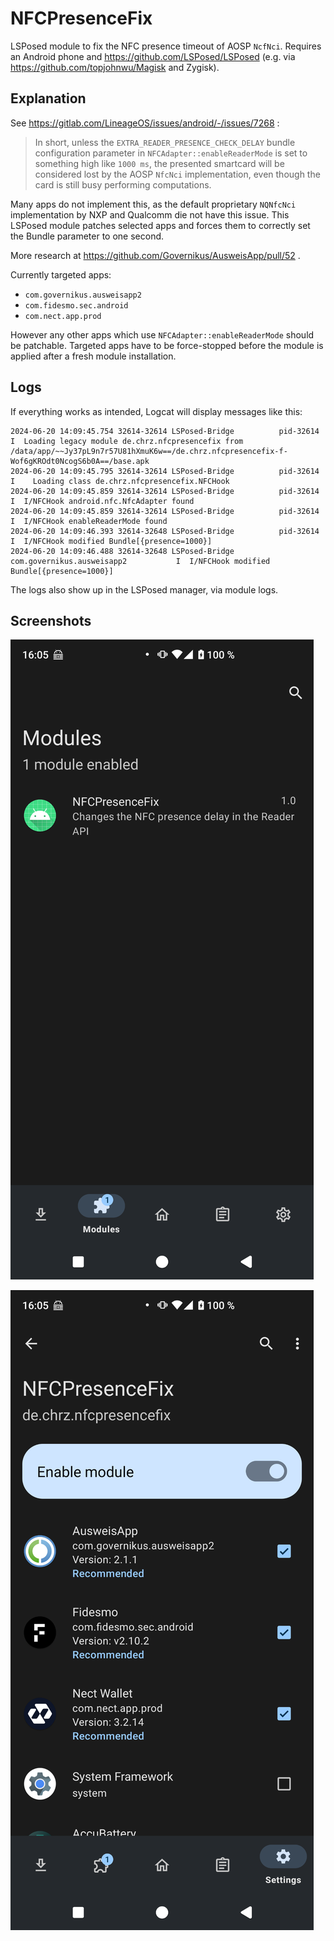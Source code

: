 # NFCPresenceFix

LSPosed module to fix the NFC presence timeout of AOSP `NcfNci`. Requires an Android phone and https://github.com/LSPosed/LSPosed (e.g. via https://github.com/topjohnwu/Magisk and Zygisk).

## Explanation

See https://gitlab.com/LineageOS/issues/android/-/issues/7268 :

> In short, unless the `EXTRA_READER_PRESENCE_CHECK_DELAY` bundle configuration parameter in `NFCAdapter::enableReaderMode` is set to something high like `1000 ms`, the presented smartcard will be considered lost by the AOSP `NfcNci` implementation, even though the card is still busy performing computations.

Many apps do not implement this, as the default proprietary `NQNfcNci` implementation by NXP and Qualcomm die not have this issue. This LSPosed module patches selected apps and forces them to correctly set the Bundle parameter to one second.

More research at https://github.com/Governikus/AusweisApp/pull/52 .

Currently targeted apps:

- `com.governikus.ausweisapp2`
- `com.fidesmo.sec.android`
- `com.nect.app.prod`

However any other apps which use `NFCAdapter::enableReaderMode` should be patchable. Targeted apps have to be force-stopped before the module is applied after a fresh module installation.

## Logs

If everything works as intended, Logcat will display messages like this:

```
2024-06-20 14:09:45.754 32614-32614 LSPosed-Bridge          pid-32614                            I  Loading legacy module de.chrz.nfcpresencefix from /data/app/~~Jy37pL9n7r57U81hXmuK6w==/de.chrz.nfcpresencefix-f-Wof6gKROdt0NcogS6b0A==/base.apk
2024-06-20 14:09:45.795 32614-32614 LSPosed-Bridge          pid-32614                            I    Loading class de.chrz.nfcpresencefix.NFCHook
2024-06-20 14:09:45.859 32614-32614 LSPosed-Bridge          pid-32614                            I  I/NFCHook android.nfc.NfcAdapter found
2024-06-20 14:09:45.859 32614-32614 LSPosed-Bridge          pid-32614                            I  I/NFCHook enableReaderMode found
2024-06-20 14:09:46.393 32614-32648 LSPosed-Bridge          pid-32614                            I  I/NFCHook modified Bundle[{presence=1000}]
2024-06-20 14:09:46.488 32614-32648 LSPosed-Bridge          com.governikus.ausweisapp2           I  I/NFCHook modified Bundle[{presence=1000}]
```

The logs also show up in the LSPosed manager, via module logs.

## Screenshots

![LSPosed Module](https://github.com/StarGate01/NFCPresenceFix/blob/master/screenshots/signal-2024-06-20-160618_002.png?raw=true)

![LSPosed Module Apps](https://github.com/StarGate01/NFCPresenceFix/blob/master/screenshots/signal-2024-06-20-160618_003.png?raw=true)
